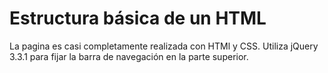 # Estructura básica de un HTML
La pagina es casi completamente realizada con HTMl y CSS. Utiliza jQuery 3.3.1 para fijar la barra de navegación en la parte superior.
